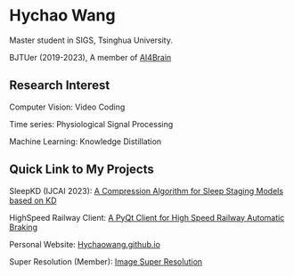 # Hychao Wang
Master student in SIGS, Tsinghua University.

BJTUer (2019-2023), A member of [AI4Brain](https://AI4Brain.github.io)

## Research Interest
Computer Vision: Video Coding

Time series: Physiological Signal Processing

Machine Learning: Knowledge Distillation

## Quick Link to My Projects
SleepKD (IJCAI 2023): [A Compression Algorithm for Sleep Staging Models based on KD](https://github.com/HychaoWang/SleepKD)

HighSpeed Railway Client: [A PyQt Client for High Speed Railway Automatic Braking](https://github.com/HychaoWang/HighSpeedRailwayAutoBrakingClient)

Personal Website: [Hychaowang.github.io](https://Hychaowang.github.io)

Super Resolution (Member): [Image Super Resolution](https://github.com/Tohrusky/Final2x)
